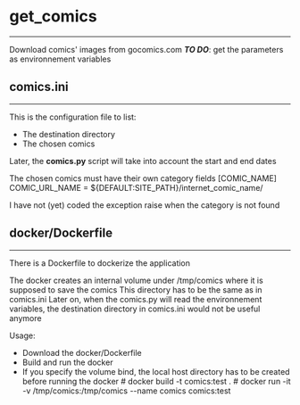 # get_comics
----
Download comics' images from gocomics.com
***TO DO***: get the parameters as environnement variables

## comics.ini
----
This is the configuration file to list:

- The destination directory
- The chosen comics

Later, the **comics.py** script will take into account the start and end dates

The chosen comics must have their own category fields
\[COMIC_NAME\]
COMIC\_URL\_NAME = ${DEFAULT:SITE\_PATH}/internet\_comic\_name/

I have not (yet) coded the exception raise when the category is not found

## docker/Dockerfile
----
There is a Dockerfile to dockerize the application

The docker creates an internal volume under /tmp/comics where it is supposed to save the comics
This directory has to be the same as in comics.ini
Later on, when the comics.py will read the environnement variables, 
the destination directory in comics.ini would not be useful anymore

Usage:
- Download the docker/Dockerfile
- Build and run the docker
- If you specify the volume bind, the local host directory has to be created before running the docker
\# docker build -t comics:test .
\# docker run -it -v /tmp/comics:/tmp/comics --name comics comics:test
